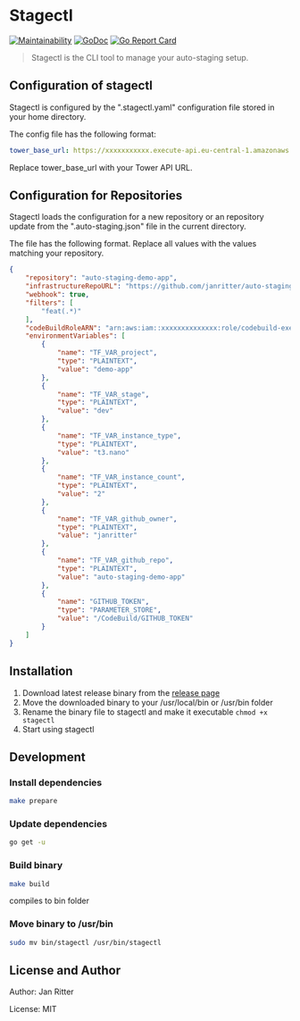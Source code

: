 # Stagectl

[![Maintainability](https://api.codeclimate.com/v1/badges/1b5cfb7c6fae36b3f56e/maintainability)](https://codeclimate.com/github/auto-staging/stagectl/maintainability)
[![GoDoc](https://godoc.org/github.com/auto-staging/stagectl?status.svg)](https://godoc.org/github.com/auto-staging/stagectl)
[![Go Report Card](https://goreportcard.com/badge/github.com/auto-staging/stagectl)](https://goreportcard.com/report/github.com/auto-staging/stagectl)

> Stagectl is the CLI tool to manage your auto-staging setup.

## Configuration of stagectl

Stagectl is configured by the ".stagectl.yaml" configuration file stored in your home directory.

The config file has the following format:

```yaml
tower_base_url: https://xxxxxxxxxxx.execute-api.eu-central-1.amazonaws.com/v1
```

Replace tower_base_url with your Tower API URL.

## Configuration for Repositories

Stagectl loads the configuration for a new repository or an repository update from the ".auto-staging.json" file in the current directory.

The file has the following format. Replace all values with the values matching your repository.

```json
{
    "repository": "auto-staging-demo-app",
    "infrastructureRepoURL": "https://github.com/janritter/auto-staging-demo-app.git",
    "webhook": true,
    "filters": [
        "feat(.*)"
    ],
    "codeBuildRoleARN": "arn:aws:iam::xxxxxxxxxxxxxx:role/codebuild-exec-role",
    "environmentVariables": [
        {
            "name": "TF_VAR_project",
            "type": "PLAINTEXT",
            "value": "demo-app"
        },
        {
            "name": "TF_VAR_stage",
            "type": "PLAINTEXT",
            "value": "dev"
        },
        {
            "name": "TF_VAR_instance_type",
            "type": "PLAINTEXT",
            "value": "t3.nano"
        },
        {
            "name": "TF_VAR_instance_count",
            "type": "PLAINTEXT",
            "value": "2"
        },
        {
            "name": "TF_VAR_github_owner",
            "type": "PLAINTEXT",
            "value": "janritter"
        },
        {
            "name": "TF_VAR_github_repo",
            "type": "PLAINTEXT",
            "value": "auto-staging-demo-app"
        },
        {
            "name": "GITHUB_TOKEN",
            "type": "PARAMETER_STORE",
            "value": "/CodeBuild/GITHUB_TOKEN"
        }
    ]
}
```

## Installation

1. Download latest release binary from the [release page]([https://link](https://github.com/auto-staging/stagectl/releases))
2. Move the downloaded binary to your /usr/local/bin or /usr/bin folder
3. Rename the binary file to stagectl and make it executable ```chmod +x stagectl```
4. Start using stagectl

## Development

### Install dependencies

```bash
make prepare
```

### Update dependencies

```bash
go get -u
```

### Build binary

```bash
make build
```

compiles to bin folder

### Move binary to /usr/bin

```bash
sudo mv bin/stagectl /usr/bin/stagectl
```

## License and Author

Author: Jan Ritter

License: MIT